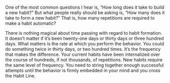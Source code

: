 One of the most common questions I hear is, “How long does it take
to build a new habit?” But what people really should be asking is,
“How many does it take to form a new habit?” That is, how many
repetitions are required to make a habit automatic?

There is nothing magical about time passing with regard to habit
formation. It doesn’t matter if it’s been twenty-one days or thirty days
or three hundred days. What matters is the rate at which you perform
the behavior. You could do something twice in thirty days, or two
hundred times. It’s the frequency that makes the difference. Your
current habits have been internalized over the course of hundreds, if
not thousands, of repetitions. New habits require the same level of
frequency. You need to string together enough successful attempts
until the behavior is firmly embedded in your mind and you cross the
Habit Line.